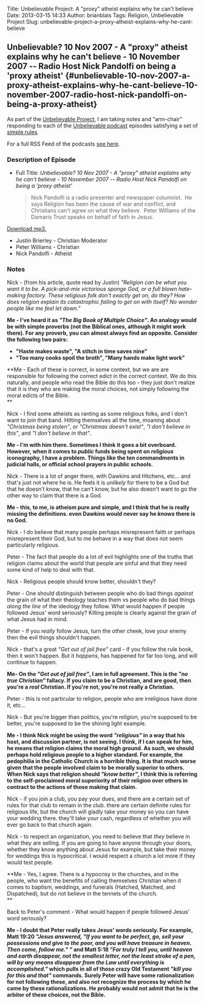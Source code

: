Title: Unbelievable Project: A "proxy" atheist explains why he can't believe
Date: 2013-03-15 14:33
Author: brianblais
Tags: Religion, Unbelievable Project
Slug: unbelievable-project-a-proxy-atheist-explains-why-he-cant-believe

Unbelievable? 10 Nov 2007 - A "proxy" atheist explains why he can't believe - 10 November 2007 -- Radio Host Nick Pandolfi on being a 'proxy atheist' {#unbelievable-10-nov-2007-a-proxy-atheist-explains-why-he-cant-believe-10-november-2007-radio-host-nick-pandolfi-on-being-a-proxy-atheist}
-----------------------------------------------------------------------------------------------------------------------------------------------------

As part of the [Unbelievable Project][], I am taking notes and
"arm-chair" responding to each of the [Unbelievable podcast][] episodes
satisfying a set of [simple rules][Unbelievable Project].

For a full RSS Feed of the podcasts [see here][].

### Description of Episode

-   Full Title: *Unbelievable? 10 Nov 2007 - A "proxy" atheist explains
    why he can't believe - 10 November 2007 -- Radio Host Nick Pandolfi
    on being a 'proxy atheist'*  

    > Nick Pandolfi is a radio presenter and newspaper columnist.  He
    > says Religion has been the cause of war and conflict, and
    > Christians can't agree on what they believe.  Peter Williams of
    > the Damaris Trust speaks on behalf of faith in Jesus.

[Download mp3.][]

-   Justin Brierley - Christian Moderator
-   Peter Williams - Christian
-   Nick Pandolfi - Atheist

### Notes

Nick - (from his article, quote read by Justin) *"Religion can be what
you want it to be. A pick-and-mix victorious sponge God, or a full blown
hate-making factory. These religious folk don't exactly get on, do they?
How does religion explain its catastrophic failing to get on with
itself? No wonder people like me feel let down."*

**Me - I've heard it as *"The Big Book of Multiple Choice"*. An analogy
would be with simple proverbs (not the Biblical ones, although it might
work there). For any proverb, you can almost always find an opposite.
Consider the following two pairs:**

-   **"Haste makes waste", "A stitch in time saves nine"**
-   **"Too many cooks spoil the broth", "Many hands make light work"**

**Me - Each of these is correct, in some context, but we are are
responsible for following the correct edict in the correct context. We
do this naturally, and people who read the Bible do this too - they just
don't realize that it is they who are making the moral choices, not
simply following the moral edicts of the Bible.  
**

Nick - I find some atheists as ranting as some religious folks, and I
don't want to join that band. Hitting themselves all the time, moaning
about *"Christmas being stolen"*, or *"Christmas doesn't exist"*, *"I
don't believe in this"*, and *"I don't believe in that"*.

**Me - I'm with him there. Sometimes I think it goes a bit overboard.
However, when it comes to *public* funds being spent on *religious*
iconography, I have a problem. Things like the ten commandments in
judicial halls, or official school prayers in public schools.**

Nick - There is a lot of anger there, with Dawkins and Hitchens, etc...
and that's just not where he is. He feels it is *unlikely* for there to
be a God but that he doesn't know, that he can't know, but he also
doesn't want to go the other way to claim that there is a God.

**Me - this, to me, is atheism pure and simple, and I think that he is
really missing the definitions. even Dawkins would never say he *knows*
there is no God.**

Nick - I do believe that many people perhaps misrepresent faith or
perhaps misrepresent their God, but to me behave in a way that does not
seem particularly religious.

Peter - The fact that people do a lot of evil highlights one of the
truths that religion claims about the world that people are sinful and
that they need some kind of help to deal with that.

Nick - Religious people should know better, shouldn't they?

Peter - One should distinguish between people who do bad things
*against* the grain of what their theology teaches them vs people who do
bad things *along the line* of the ideology they follow. What would
happen if people followed Jesus' word seriously? Killing people is
clearly against the grain of what Jesus had in mind.

Peter - If you *really* follow Jesus, turn the other cheek, love your
enemy then the evil things shouldn't happen.

Nick - that's a great *"Get out of jail free"* card - if you follow the
rule book, then it won't happen. But it *happens*, has happened for far
too long, and will continue to happen.

**Me- On the *"Get out of jail free"*, I am in full agreement. This is
the *"no true Christian"* fallacy. If you claim to be a Christian, and
are good, then you're a *real* Christian. If you're not, you're not
really a Christian.**

Peter - this is not particular to religion, people who are irreligious
have done it, etc...

Nick - But you're bigger than politics, you're *religion*, you're
supposed to be better, you're supposed to be the shining light example.

**Me - I think Nick might be using the word *"religious"* in a way that
his host, and discussion partner, is not seeing. I think, if I can speak
for him, he means that religion claims the moral high ground. As such,
we should perhaps hold religious people to a higher standard. For
example, the pedophilia in the Catholic Church is a horrible thing. It
is that much worse given that the people involved claim to be morally
superior to others. When Nick says that religion should *"know better"*,
I think this is referring to the self-proclaimed moral superiority of
their religion over others in contract to the actions of those making
that claim.**

Nick - if you join a club, you pay your dues, and there are a certain
set of rules for that club to remain in the club. there are certain
definite rules for religious life, but the church will gladly take your
money so you can have your wedding there. they'll take your cash,
regardless of whether you will ever go back to that church again.

Nick - to respect an organization, you need to believe that *they*
believe in what they are selling. If you are going to have anyone
through your doors, whether they know anything about Jesus for example,
but take their money for weddings this is hypocritical. I would respect
a church a lot more if they would test people.

**Me - Yes, I agree. There is a hypocrisy in the churches, and in the
people, who want the benefits of calling themselves Christian when it
comes to baptism, weddings, and funerals (Hatched, Matched, and
Dispatched), but do not believe in the tennets of the church.  
**

Back to Peter's comment - What would happen if people followed Jesus'
word seriously?

**Me - I doubt that Peter really takes Jesus' words seriously. For
example, Matt 19:20 *"Jesus answered, "If you want to be perfect, go,
sell your possessions and give to the poor, and you will have treasure
in heaven. Then come, follow me." "* and Matt 5:18 *"For truly I tell
you, until heaven and earth disappear, not the smallest letter, not the
least stroke of a pen, will by any means disappear from the Law until
everything is accomplished."* which pulls in all of those crazy Old
Testament *"kill you for this and that"* commands. Surely Peter will
have some rationalization for not following these, and also not
recognize the process by which he came by these rationalizations. He
probably would not admit that he is the arbiter of these choices, not
the Bible.**

  [Unbelievable Project]: https://brianblais.wordpress.com/2013/02/27/unbelievable-project-a-non-believers-armchair-perspective-on-six-years-of-christian-debates/
  [Unbelievable podcast]: http://www.premierradio.org.uk/shows/saturday/unbelievable.aspx
  [see here]: http://ondemand.premier.org.uk/unbelievable/AudioFeed.aspx
  [Download mp3.]: http://media.premier.org.uk/unbelievable/53a398dd-4e35-4854-8f87-84ef92fc1535.mp3
